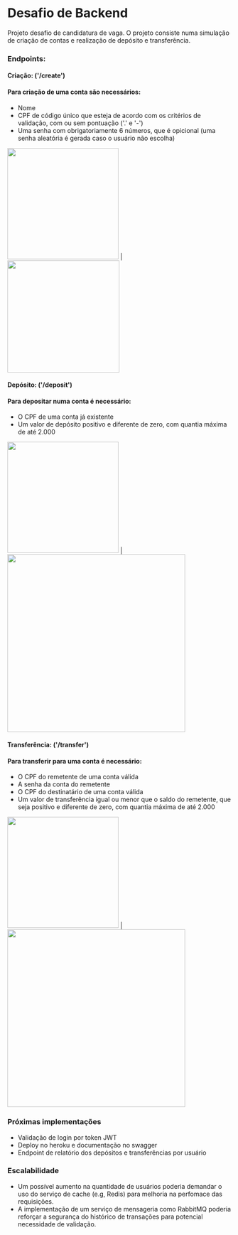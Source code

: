 # Desafio de Backend

Projeto desafio de candidatura de vaga. O projeto consiste numa simulação de criação de contas e realização de depósito e transferência.

### Endpoints:

#### **Criação: ('/create')**
#### Para criação de uma conta são necessários:
- Nome
- CPF de código único que esteja de acordo com os critérios de validação, com ou sem pontuação ('.' e '-')
- Uma senha com obrigatoriamente 6 números, que é opicional (uma senha aleatória é gerada caso o usuário não escolha)


<img src="https://user-images.githubusercontent.com/88559780/187359888-f16449ab-1310-4390-b17e-903b3355d907.png" width="250"/> |
<img src="https://user-images.githubusercontent.com/88559780/187360114-f6d99d7e-edcc-4732-948c-388abb4a589a.png" width="252"/>

#### **Depósito: ('/deposit')**
#### Para depositar numa conta é necessário:
- O CPF de uma conta já existente
- Um valor de depósito positivo e diferente de zero, com quantia máxima de até 2.000

<img src="https://user-images.githubusercontent.com/88559780/187361239-eff8f810-b32d-4ef2-8e9e-a14f10c577a7.png" width="250"/> |
<img src="https://user-images.githubusercontent.com/88559780/187362208-1a4064ef-ba87-4d1c-acee-b86f0fb70511.png" width="400"/>


#### **Transferência: ('/transfer')**
#### Para transferir para uma conta é necessário:
- O CPF do remetente de uma conta válida
- A senha da conta do remetente
- O CPF do destinatário de uma conta válida
- Um valor de transferência igual ou menor que o saldo do remetente, que seja positivo e diferente de zero, com quantia máxima de até 2.000


<img src="https://user-images.githubusercontent.com/88559780/187362686-1df0b83f-efd7-491e-971f-cc55229d9349.png" width="250"/> |
<img src="https://user-images.githubusercontent.com/88559780/187362822-b3fede70-5b0b-4f90-8deb-cadce5008659.png" width="400"/>


### Próximas implementações
- Validação de login por token JWT
- Deploy no heroku e documentação no swagger
- Endpoint de relatório dos depósitos e transferências por usuário

### Escalabilidade
- Um possível aumento na quantidade de usuários poderia demandar o uso do serviço de cache (e.g, Redis) para melhoria na perfomace das requisições.
- A implementação de um serviço de mensageria como RabbitMQ poderia reforçar a segurança do histórico de transações para potencial necessidade de validação.
